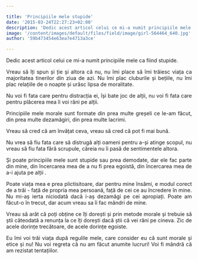 ```yaml
---

title: 'Principiile mele stupide'
date: '2015-03-24T22:27:23+02:00'
description: 'Dedic acest articol celui ce mi-a numit principiile mele ca fiind stupide.Vreau să îți spun și ție și altora că nu, nu îmi place să îmi trăiesc viața camajoritatea tinerilor din ziua de azi. Nu îmi pl'
image: '/content/images/default/files/field/image/girl-564464_640.jpg'
author: '59b473454e63ea7e4713a3ce'

---
```

<div class="kg-card-markdown"><p style="text-align: justify;">Dedic acest articol celui ce mi-a numit principiile mele ca fiind stupide.</p>
<p style="text-align: justify;">Vreau să îți spun și ție și altora că nu, nu îmi place să îmi trăiesc viața ca majoritatea tinerilor din ziua de azi. Nu îmi plac cluburile și bețiile, nu îmi plac relațiile de o noapte și urăsc lipsa de moralitate.</p>
<p style="text-align: justify;">Nu voi fi fata care pentru distracția ei, își bate joc de alții, nu voi fi fata care pentru plăcerea mea îi voi răni pe alții.</p>
<p style="text-align: justify;">Principiile mele morale sunt formate din prea multe greșeli  ce le-am făcut, din prea multe dezamăgiri, din prea multe lacrimi.</p>
<p style="text-align: justify;">Vreau să cred că am învățat ceva, vreau să cred că pot fi mai bună.</p>
<p style="text-align: justify;">Nu vrea să fiu fata care să distrugă alți oameni pentru a-și atinge scopul, nu vreau să fiu fata fără scrupule, căreia nu îi pasă de sentimentele altora.</p>
<p style="text-align: justify;">Și poate principiile mele sunt stupide sau  prea demodate, dar ele fac parte din mine, din încercarea mea de a nu fi prea egoistă, din încercarea mea de a-i ajuta pe alții .</p>
<p style="text-align: justify;">Poate viața mea e prea plictisitoare, dar pentru mine însămi, e modul corect de a trăi - față de propria mea persoană, față de cei ce au încredere în mine. Nu mi-aș ierta niciodată dacă i-aș dezamăgi pe cei apropiați. Poate am făcut-o în trecut, dar acum vreau sa îi fac mândri de mine.</p>
<p style="text-align: justify;">Vreau să arăt că poți obține ce îți dorești și prin metode morale și trebuie să știi câteodată a renunța la ce îți dorești dacă știi că vei răni pe cineva. Zic de acele dorințe trecătoare, de acele dorințe egoiste.</p>
<p style="text-align: justify;">Eu îmi voi trăi viața după regulile mele, care consider eu că sunt morale și etice și nu! Nu voi regreta că nu am făcut anumite lucruri! Voi fi mândră că am rezistat tentațiilor.</p>
</div>
